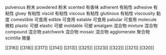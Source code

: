 




pulverous 粉末
powdered 粉末
scented 有香味
adherent 有粘性
adhesive 有粘性
gluey 有粘性
viscid 有粘性
viscous 有粘性
glutinous 有粘性
viscousity 黏度
comestible 可食用
edible 可食用
eatable 可食用
pabular 可食用
molecule 微粒
plastic 可塑
elastic 可塑
moldable 可塑
amalgam 混合物
mixture 混合物
compound 混合物
patchwork 混合物
mosaic 混合物
agglomerate 聚合物
scintilla 微量

[[316]]
[[318]]
[[317]]
[[314]]
[[313]]
[[325]]
[[323]]
[[322]]
[[321]]
[[320]]